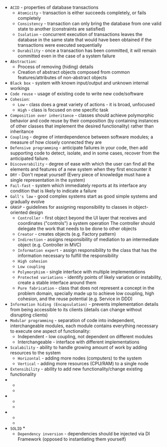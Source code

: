* `ACID` - properties of database transactions
    * `Atomicity` - transaction is either succeeds completely, or fails completely
    * `Consistency` - transaction can only bring the database from one valid state to another (constraints are satisfied)
    * `Isolation` - concurrent execution of transactions leaves the database in the same state that would have been obtained if the transactions were executed sequentially
    * `Durability` - once a transaction has been committed, it will remain committed even in the case of a system failure
* `Abstraction`:
    * Process of removing (hiding) details
    * Creation of abstract objects composed from common features/attributes of non-abstract objects
* `Black box` - system with known input/output and unknown internal workings
* `Code reuse` - usage of existing code to write new code/software
* `Cohesion`:
    * `Low` - class does a great variety of actions - it is broad, unfocused
    * `High` - class is focused on one specific task
* `Composition over inheritance` - classes should achieve polymorphic behavior and code reuse by their composition
 (by containing instances of other classes that implement the desired functionality) rather than inheritance 
* `Coupling` - degree of interdependence between software modules; a measure of how closely connected they are
* `Defensive programming` - anticipate failures in your code, then add supporting code to detect, isolate, and in some cases, recover from the anticipated failure.
* `Discoverability` - degree of ease with which the user can find all the elements and features of a new system when they first encounter it
* `DRY` - Don't repeat yourself (Every piece of knowledge must have a single representation in the system)
* `Fail-fast` - system which immediately reports at its interface any condition that is likely to indicate a failure
* `Gall's law` - good complex systems start as good simple systems and gradually evolve 
* `GRASP` - guidelines for assigning responsibility to classes in object-oriented design
    * `Controller` - first object beyond the UI layer that receives and coordinates ("controls") a system operation
        The controller should delegate the work that needs to be done to other objects
    * `Creator` - creates objects (e.g. Factory pattern)
    * `Indirection` - assigns responsibility of mediation to an intermediate object (e.g. Controller in MVC)
    * `Information expert` - assign responsibility to the class that has the information necessary to fulfill the responsibility
    * `High cohesion`
    * `Low coupling`
    * `Polymorphism` - single interface with multiple implementations
    * `Protected variations` - identify points of likely variation or instability, create a stable interface around them
    * `Pure fabrication` - class that does not represent a concept in the problem domain, specially made up to achieve low coupling, high cohesion, and the reuse potential
        (e.g. Service in DDD)
* `Information hiding (Encapsulation)` - prevents implementation details from being accessible to its clients (details can change without disrupting clients)
* `Modular programming` - separation of code into independent, interchangeable modules, each module contains everything necessary to execute one aspect of functionality:
	* Independent - low coupling, not dependent on different modules
	* Interchangeable - interface with different implementations
* `Scalability` - ability to handle growing amount of work by adding resources to the system
	* `Horizontal` - adding more nodes (computers) to the system
	* `Vertical` - adding more resources (CPU/RAM) to a single node
* `Extensibility` - ability to add new functionality/change existing functionality
* 
    * 
    * 
* 
    * 
    * 
* 
    * 
    * 
* `SOLID`
    * 
    * `Dependency inversion` - dependencies should be injected via DI Framework (opposed to instantiating them yourself)